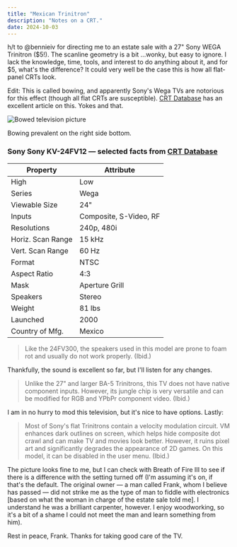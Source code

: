 ```yaml
---
title: "Mexican Trinitron"
description: "Notes on a CRT."
date: 2024-10-03
---
```

h/t to @bennieiv for directing me to an estate sale with a 27" Sony WEGA Trinitron ($5!). The scanline geometry is a bit ...wonky, but easy to ignore. I lack the knowledge, time, tools, and interest to do anything about it, and for $5, what's the difference? It could very well be the case this is how all flat-panel CRTs look. 

Edit: This is called bowing, and apparently Sony's Wega TVs are notorious for this effect (though all flat CRTs are susceptible). [CRT Database](https://crtdatabase.com/faq/adjusting-the-yoke-on-a-flat-crt-to-fix-bowing) has an excellent article on this. Yokes and that.

![Bowed television picture](https://belmead.github.io/blog/images/tv-bowed-image-mgs.jpg "Bowed television picture")

Bowing prevalent on the right side bottom.

### Sony Sony KV-24FV12 — selected facts from [CRT Database](https://crtdatabase.com/crts/sony/sony-kv-24fv12)

| Property          | Attribute              |
|-------------------|-------------------------|
| High              | Low                    |
| Series            | Wega                   |
| Viewable Size     | 24"                    |
| Inputs            | Composite, S-Video, RF |
| Resolutions       | 240p, 480i             |
| Horiz. Scan Range | 15 kHz                 |
| Vert. Scan Range  | 60 Hz                  |
| Format            | NTSC                   |
| Aspect Ratio      | 4:3                    |
| Mask              | Aperture Grill         |
| Speakers          | Stereo                 |
| Weight            | 81 lbs                 |
| Launched          | 2000                   |
| Country of Mfg.   | Mexico                 |

> Like the 24FV300, the speakers used in this model are prone to foam rot and usually do not work properly. (Ibid.)

Thankfully, the sound is excellent so far, but I'll listen for any changes.

> Unlike the 27" and larger BA-5 Trinitrons, this TV does not have native component inputs. However, its jungle chip is very versatile and can be modified for RGB and YPbPr component video. (Ibid.)

I am in no hurry to mod this television, but it's nice to have options. Lastly:

>Most of Sony's flat Trinitrons contain a velocity modulation circuit. VM enhances dark outlines on screen, which helps hide composite dot crawl and can make TV and movies look better. However, it ruins pixel art and significantly degrades the appearance of 2D games. On this model, it can be disabled in the user menu. (Ibid.)

The picture looks fine to me, but I can check with Breath of Fire III to see if there is a difference with the setting turned off (I'm assuming it's on, if that's the default. The original owner — a man called Frank, whom I believe has passed — did not strike me as the type of man to fiddle with electronics [based on what the woman in charge of the estate sale told me]. I understand he was a brilliant carpenter, however. I enjoy woodworking, so it's a bit of a shame I could not meet the man and learn something from him).

Rest in peace, Frank. Thanks for taking good care of the TV.
